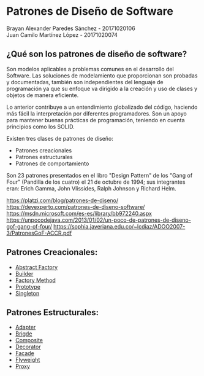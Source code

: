 # Patrones de Diseño de Software

Brayan Alexander Paredes Sánchez - 20171020106<br/>
Juan Camilo Martínez López - 20171020074</br>

¿Qué son los patrones de diseño de software?
--

Son modelos aplicables a problemas comunes en el desarrollo del Software. Las soluciones de modelamiento que proporcionan son probadas y documentadas, también son independientes del lenguaje de programación ya que su enfoque va dirigido a la creación y uso de clases y objetos de manera eficiente.

Lo anterior contribuye a un entendimiento globalizado del código, haciendo más fácil la interpretación por diferentes programadores. Son un apoyo para mantener buenas prácticas de programación, teniendo en cuenta principios como los SOLID.

Existen tres clases de patrones de diseño:
 * Patrones creacionales
 * Patrones estructurales
 * Patrones de comportamiento

Son 23 patrones presentados en el libro "Design Pattern" de los "Gang of Four" (Pandilla de los cuatro) el 21 de octubre de 1994; sus integrantes eran: Erich Gamma, John Vlissides, Ralph Johnson y Richard Helm.

https://platzi.com/blog/patrones-de-diseno/
https://devexperto.com/patrones-de-diseno-software/
https://msdn.microsoft.com/es-es/library/bb972240.aspx
https://unpocodejava.com/2013/01/02/un-poco-de-patrones-de-diseno-gof-gang-of-four/
https://sophia.javeriana.edu.co/~lcdiaz/ADOO2007-3/PatronesGoF-ACCR.pdf


Patrones Creacionales:
--

  * [Abstract Factory](https://github.com/brayanpasa99/Patrones/blob/master/Patrones%20creacionales/Abstract%20Factory/Abstract.md)
  * [Builder](https://github.com/brayanpasa99/Patrones/blob/master/Patrones%20creacionales/Builder/Builder.md)
  * [Factory Method](https://github.com/brayanpasa99/Patrones/blob/master/Patrones%20creacionales/Factory%20Method/FactoryMethod.md)
  * [Prototype](https://github.com/brayanpasa99/Patrones/blob/master/Patrones%20creacionales/Prototype/Prototype.md)
  * [Singleton](https://github.com/brayanpasa99/Patrones/blob/master/Patrones%20creacionales/Singleton/Singleton.md)
  
Patrones Estructurales:
--
  
  * [Adapter](https://github.com/brayanpasa99/Patrones/blob/master/Patrones%20estructurales/Adapter/Adapter.md)
  * [Brigde](https://github.com/brayanpasa99/Patrones/blob/master/Patrones%20estructurales/Bridge/Bridge.md)
  * [Composite](https://github.com/brayanpasa99/Patrones/blob/master/Patrones%20estructurales/Composite/Composite.md)
  * [Decorator](https://github.com/brayanpasa99/Patrones/blob/master/Patrones%20estructurales/Decorator/Decorator.md)
  * [Facade](https://github.com/brayanpasa99/Patrones/blob/master/Patrones%20estructurales/Facade/Facade.md)
  * [Flyweight](https://github.com/brayanpasa99/Patrones/blob/master/Patrones%20estructurales/Flyweight/Flyweight.md)
  * [Proxy](https://github.com/brayanpasa99/Patrones/blob/master/Patrones%20estructurales/Proxy/Proxy.md)
